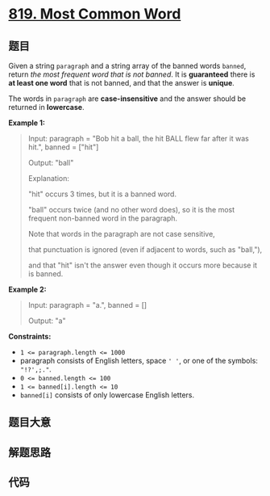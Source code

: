 # [819. Most Common Word](https://leetcode.com/problems/most-common-word/)

## 题目

Given a string `paragraph` and a string array of the banned words `banned`,
return _the most frequent word that is not banned_. It is **guaranteed** there
is **at least one word** that is not banned, and that the answer is
**unique**.

The words in `paragraph` are **case-insensitive** and the answer should be
returned in **lowercase**.



**Example 1:**

> Input: paragraph = "Bob hit a ball, the hit BALL flew far after it was hit.", banned = ["hit"]
> 
> Output: "ball"
> 
> Explanation: 
> 
> "hit" occurs 3 times, but it is a banned word.
> 
> "ball" occurs twice (and no other word does), so it is the most frequent non-banned word in the paragraph. 
> 
> Note that words in the paragraph are not case sensitive,
> 
> that punctuation is ignored (even if adjacent to words, such as "ball,"), 
> 
> and that "hit" isn't the answer even though it occurs more because it is banned.

**Example 2:**

> Input: paragraph = "a.", banned = []
> 
> Output: "a"

**Constraints:**

  * `1 <= paragraph.length <= 1000`
  * paragraph consists of English letters, space `' '`, or one of the symbols: `"!?',;."`.
  * `0 <= banned.length <= 100`
  * `1 <= banned[i].length <= 10`
  * `banned[i]` consists of only lowercase English letters.


## 题目大意

## 解题思路

## 代码

```javascript

```


